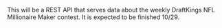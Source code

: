 This will be a REST API that serves data about the weekly DraftKings NFL Millionaire Maker contest. It is expected to be finished 10/29.

